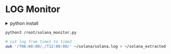 # LOG Monitor
<details>
<summary>python install</summary>
  
```bash
apt update && apt upgrade -y
add-apt-repository -y ppa:deadsnakes/ppa
apt install python3.11 software-properties-common -y 
```
```bash
apt install  
```
```bash
apt install python3-pip  
pip install openpyxl
```
</details>

```bash
python3 /root/solana_monitor.py
```
```bash
# cut log from time1 to time2 
awk '/T06:00:00/,/T12:00:00/' ~/solana/solana.log > ~/solana_extracted.log
```
